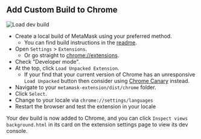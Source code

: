 ## Add Custom Build to Chrome

![Load dev build](./load-dev-build-chrome.gif)

* Create a local build of MetaMask using your preferred method.
  * You can find build instructions in the [readme](https://github.com/MetaMask/metamask-extension#readme).
* Open `Settings` > `Extensions`.
  * Or go straight to [chrome://extensions](chrome://extensions).
* Check "Developer mode".
* At the top, click `Load Unpacked Extension`.
  * If your find that your current version of Chrome has an unresponsive `Load Unpacked` button then consider using [Chrome Canary](https://www.google.com/chrome/canary/) instead.
* Navigate to your `metamask-extension/dist/chrome` folder.
* Click `Select`.
* Change to your locale via `chrome://settings/languages`
* Restart the browser and test the extension in your locale

Your dev build is now added to Chrome, and you can click `Inspect views
background.html` in its card on the extension settings page to view its dev console.
